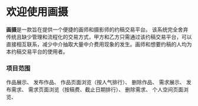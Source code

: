 # 欢迎使用画摄


**画摄**是一款旨在提供一个便捷的画师和摄影师的约稿交易平台。 该系统完全舍弃传统且缺少管理和流程化的交易方式，甲方和乙方只需通过该约稿交易平台，可以直接相互联系，减少中介抽取大量中介费用现象的发生。画师和想要约稿的人均为本约稿交易平台的使用者。

### 项目范围

作品展示、
发布作品、
作品页面浏览（按人气排行）、
删除作品、
需求展示、
发布需求、
需求页面浏览（按稿费、截止日期排行）、
删除需求、
个人空间页面浏览、
